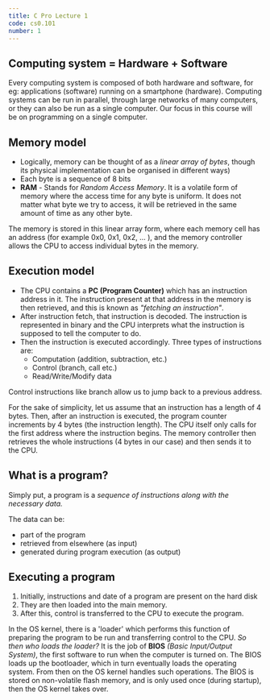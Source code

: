 ```yaml
---
title: C Pro Lecture 1
code: cs0.101
number: 1
---
```

## Computing system = Hardware + Software

Every computing system is composed of both hardware and software, for eg: applications (software) running on a smartphone (hardware).
Computing systems can be run in parallel, through large networks of many computers, or they can also be run as a single computer. Our focus in this course will be on programming on a single computer.

## Memory model

- Logically, memory can be thought of as a *linear array of bytes*, though its physical implementation can be organised in different ways)
- Each byte is a sequence of 8 bits
- **RAM** - Stands for *Random Access Memory*. It is a volatile form of memory where the access time for any byte is uniform. It does not matter what byte we try to access, it will be retrieved in the same amount of time as any other byte.

The memory is stored in this linear array form, where each memory cell has an address (for example 0x0, 0x1, 0x2, ... ), and the memory controller allows the CPU to access individual bytes in the memory.

## Execution model

- The CPU contains a **PC (Program Counter)** which has an instruction address in it. The instruction present at that address in the memory is then retrieved, and this is known as *"fetching an instruction"*.
- After instruction fetch, that instruction is decoded. The instruction is represented in binary and the CPU interprets what the instruction is supposed to tell the computer to do.
- Then the instruction is executed accordingly. Three types of instructions are:
    - Computation (addition, subtraction, etc.)
    - Control (branch, call etc.)
    - Read/Write/Modify data

Control instructions like branch allow us to jump back to a previous address.

For the sake of simplicity, let us assume that an instruction has a length of 4 bytes. Then, after an instruction is executed, the program counter increments by 4 bytes (the instruction length). 
The CPU itself only calls for the first address where the instruction begins. The memory controller then retrieves the whole instructions (4 bytes in our case) and then sends it to the CPU.

## What is a program?

Simply put, a program is a *sequence of instructions along with the necessary data.*

The data can be:
- part of the program
- retrieved from elsewhere (as input)
- generated during program execution (as output)

## Executing a program

1. Initially, instructions and date of a program are present on the hard disk
2. They are then loaded into the main memory.
3. After this, control is transferred to the CPU to execute the program.

In the OS kernel, there is a 'loader' which performs this function of preparing the program to be run and transferring control to the CPU.
_So then who loads the loader?_ 
It is the job of **BIOS** *(Basic Input/Output System)*, the first software to run when the computer is turned on. The BIOS loads up the bootloader, which in turn eventually loads the operating system. From then on the OS kernel handles such operations. 
The BIOS is stored on non-volatile flash memory, and is only used once (during startup), then the OS kernel takes over.
